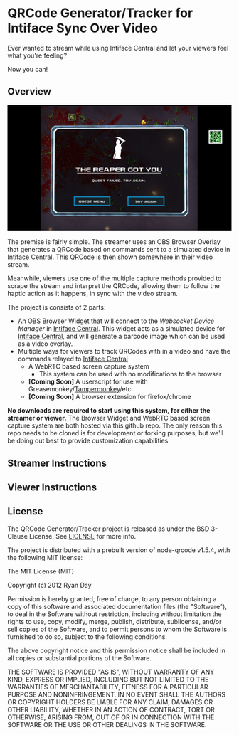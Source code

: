 # QRCode Generator/Tracker for Intiface Sync Over Video

Ever wanted to stream while using Intiface Central and let your viewers feel what you're feeling?

Now you can!

## Overview

![Crimsonland with QRCode Overlay](./img/demo.png)

The premise is fairly simple. The streamer uses an OBS Browser Overlay that generates a QRCode based on commands sent to a simulated device in Intiface Central. This QRCode is then shown somewhere in their video stream. 

Meanwhile, viewers use one of the multiple capture methods provided to scrape the stream and interpret the QRCode, allowing them to follow the haptic action as it happens, in sync with the video stream.

The project is consists of 2 parts:

- An OBS Browser Widget that will connect to the _Websocket Device Manager_ in [Intiface
  Central](https://intiface.com/central). This widget acts as a simulated device for [Intiface
  Central](https://intiface.com/central), and will generate a barcode image which can be used as a
  video overlay.
- Multiple ways for viewers to track QRCodes with in a video and have the commands relayed to [Intiface Central](https://intiface.com/central)
  - A WebRTC based screen capture system
    - This system can be used with no modifications to the browser
  - **\[Coming Soon\]** A userscript for use with Greasemonkey/[Tampermonkey](https://www.tampermonkey.net/)/etc 
  - **\[Coming Soon\]** A browser extension for firefox/chrome

**No downloads are required to start using this system, for either the streamer or viewer.** The Browser Widget and WebRTC based screen capture system are both hosted via this github repo. The only reason this repo needs to be cloned is for development or forking purposes, but we'll be doing out best to provide customization capabilities.

## Streamer Instructions

## Viewer Instructions

## License

The QRCode Generator/Tracker project is released as under the BSD 3-Clause License. See [LICENSE](LICENSE) for more info.

The project is distributed with a prebuilt version of node-qrcode v1.5.4, with the following MIT license:

The MIT License (MIT)

Copyright (c) 2012 Ryan Day

Permission is hereby granted, free of charge, to any person obtaining a copy of this software and
associated documentation files (the "Software"), to deal in the Software without restriction,
including without limitation the rights to use, copy, modify, merge, publish, distribute,
sublicense, and/or sell copies of the Software, and to permit persons to whom the Software is
furnished to do so, subject to the following conditions:

The above copyright notice and this permission notice shall be included in all copies or substantial
portions of the Software.

THE SOFTWARE IS PROVIDED "AS IS", WITHOUT WARRANTY OF ANY KIND, EXPRESS OR IMPLIED, INCLUDING BUT
NOT LIMITED TO THE WARRANTIES OF MERCHANTABILITY, FITNESS FOR A PARTICULAR PURPOSE AND
NONINFRINGEMENT. IN NO EVENT SHALL THE AUTHORS OR COPYRIGHT HOLDERS BE LIABLE FOR ANY CLAIM, DAMAGES
OR OTHER LIABILITY, WHETHER IN AN ACTION OF CONTRACT, TORT OR OTHERWISE, ARISING FROM, OUT OF OR IN
CONNECTION WITH THE SOFTWARE OR THE USE OR OTHER DEALINGS IN THE SOFTWARE.